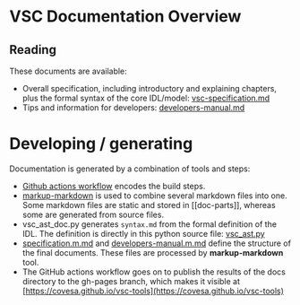 # VSC Documentation Overview

## Reading

These documents are available:

- Overall specification, including introductory and explaining chapters, plus the formal syntax of the core IDL/model: [vsc-specification.md](./vsc-specification.md)
- Tips and information for developers: [developers-manual.md](./developers-manual.md)

# Developing / generating

Documentation is generated by a combination of tools and steps:

- [Github actions workflow](/.github/workflows/generate_documentation.yml) encodes the build steps.
- [markup-markdown](https://github.com/hailiang-wang/markup-markdown) is used to combine several markdown files into one.  Some markdown files are static and stored in [[doc-parts]], whereas some are generated from source files.
- vsc_ast_doc.py generates `syntax.md` from the formal definition of the IDL.  The definition is directly in this python source file: [vsc_ast.py](vsc/model/vsc_ast.py)
- [specification.m.md](./specification.m.md) and [developers-manual.m.md](./developers-manual.m.md) define the structure of the final documents.  These files are processed by **markup-markdown** tool.
- The GitHub actions workflow goes on to publish the results of the docs directory to the gh-pages branch, which makes it visible at [https://covesa.github.io/vsc-tools](https://covesa.github.io/vsc-tools)

